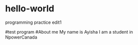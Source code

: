 # hello-world
programming practice
edit1

#test program
#About me
My name is Ayisha
I am a student in NpowerCanada 
